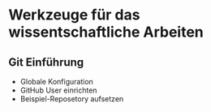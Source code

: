 # Werkzeuge für das wissentschaftliche Arbeiten

## Git Einführung

* Globale Konfiguration
* GitHub User einrichten
* Beispiel-Reposetory aufsetzen
